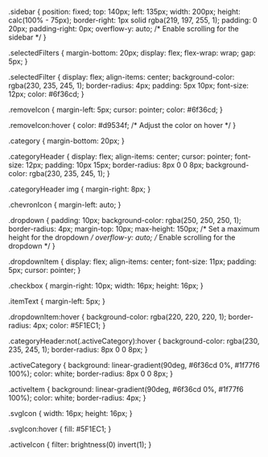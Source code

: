.sidebar {
  position: fixed;
  top: 140px;
  left: 135px;
  width: 200px;
  height: calc(100% - 75px);
  border-right: 1px solid rgba(219, 197, 255, 1);
  padding: 0 20px;
  padding-right: 0px;
  overflow-y: auto; /* Enable scrolling for the sidebar */
}

.selectedFilters {
  margin-bottom: 20px;
  display: flex;
  flex-wrap: wrap;
  gap: 5px;
}

.selectedFilter {
  display: flex;
  align-items: center;
  background-color: rgba(230, 235, 245, 1);
  border-radius: 4px;
  padding: 5px 10px;
  font-size: 12px;
  color: #6f36cd;
}

.removeIcon {
  margin-left: 5px;
  cursor: pointer;
  color: #6f36cd;
}

.removeIcon:hover {
  color: #d9534f; /* Adjust the color on hover */
}

.category {
  margin-bottom: 20px;
}

.categoryHeader {
  display: flex;
  align-items: center;
  cursor: pointer;
  font-size: 12px;
  padding: 10px 15px;
  border-radius: 8px 0 0 8px;
  background-color: rgba(230, 235, 245, 1);
}

.categoryHeader img {
  margin-right: 8px;
}

.chevronIcon {
  margin-left: auto;
}

.dropdown {
  padding: 10px;
  background-color: rgba(250, 250, 250, 1);
  border-radius: 4px;
  margin-top: 10px;
  max-height: 150px; /* Set a maximum height for the dropdown */
  overflow-y: auto; /* Enable scrolling for the dropdown */
}

.dropdownItem {
  display: flex;
  align-items: center;
  font-size: 11px;
  padding: 5px;
  cursor: pointer;
}

.checkbox {
  margin-right: 10px;
  width: 16px;
  height: 16px;
}

.itemText {
  margin-left: 5px;
}

.dropdownItem:hover {
  background-color: rgba(220, 220, 220, 1);
  border-radius: 4px;
  color: #5F1EC1;
}

.categoryHeader:not(.activeCategory):hover {
  background-color: rgba(230, 235, 245, 1);
  border-radius: 8px 0 0 8px;
}

.activeCategory {
  background: linear-gradient(90deg, #6f36cd 0%, #1f77f6 100%);
  color: white;
  border-radius: 8px 0 0 8px;
}

.activeItem {
  background: linear-gradient(90deg, #6f36cd 0%, #1f77f6 100%);
  color: white;
  border-radius: 4px;
}

.svgIcon {
  width: 16px;
  height: 16px;
}

.svgIcon:hover {
  fill: #5F1EC1;
}

.activeIcon {
  filter: brightness(0) invert(1);
}
